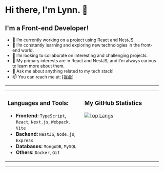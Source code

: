 # Hi there, I'm Lynn. 👋

## I'm a Front-end Developer!

- 🔭 I’m currently working on a project using React and NestJS.
- 🌱 I’m constantly learning and exploring new technologies in the front-end world.
- 👯 I’m looking to collaborate on interesting and challenging projects.
- 🤔 My primary interests are in React and NestJS, and I'm always curious to learn more about them.
- 💬 Ask me about anything related to my tech stack!
- 📫 You can reach me at: [[掘金](https://juejin.cn/user/1063982988793629)]

---

<table>
<tr>
<td valign="top" width="50%">

### Languages and Tools:

- **Frontend:** `TypeScript`, `React`, `Next.js`, `Webpack`, `Vite`
- **Backend:** `NestJS`, `Node.js`, `Express`
- **Databases:** `MongoDB`, `MySQL`
- **Others:** `Docker`, `Git`

</td>
<td valign="top" width="50%">

### My GitHub Statistics

[![Top Langs](https://github-readme-stats.vercel.app/api/top-langs/?username=Lin-PQ&layout=compact&theme=dark)](https://github.com/anuraghazra/github-readme-stats)

</td>
</tr>
</table>

---
